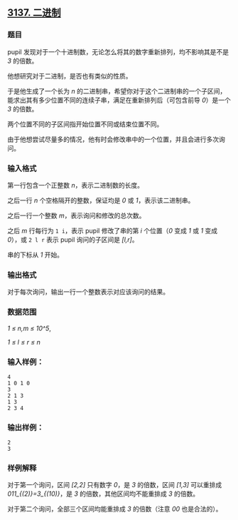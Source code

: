 ## [3137. 二进制](https://www.acwing.com/problem/content/3140/)

### 题目

pupil 发现对于一个十进制数，无论怎么将其的数字重新排列，均不影响其是不是 *3* 的倍数。

他想研究对于二进制，是否也有类似的性质。

于是他生成了一个长为 *n* 的二进制串，希望你对于这个二进制串的一个子区间，能求出其有多少位置不同的连续子串，满足在重新排列后（可包含前导 *0*）是一个 *3* 的倍数。

两个位置不同的子区间指开始位置不同或结束位置不同。

由于他想尝试尽量多的情况，他有时会修改串中的一个位置，并且会进行多次询问。

### 输入格式

第一行包含一个正整数 *n*，表示二进制数的长度。

之后一行 *n* 个空格隔开的整数，保证均是 *0* 或 *1*，表示该二进制串。

之后一行一个整数 *m*，表示询问和修改的总次数。

之后 *m* 行每行为 `1 i`，表示 pupil 修改了串的第 *i* 个位置（*0* 变成 *1* 或 *1* 变成 *0*），或 `2 l r` 表示 pupil 询问的子区间是 *[l,r]*。

串的下标从 *1* 开始。

### 输出格式

对于每次询问，输出一行一个整数表示对应该询问的结果。

### 数据范围

*1 ≤ n,m ≤ 10^5*,

*1 ≤ l ≤ r ≤ n*

### 输入样例：

```
4
1 0 1 0
3
2 1 3
1 3
2 3 4
```

### 输出样例：

```
2
3
```

### 样例解释

对于第一个询问，区间 *[2,2]* 只有数字 *0*，是 *3* 的倍数，区间 *[1,3]* 可以重排成 *011_{(2)}=3_{(10)}*，是 *3* 的倍数，其他区间均不能重排成 *3* 的倍数。

对于第二个询问，全部三个区间均能重排成 *3* 的倍数（注意 *00* 也是合法的）。
